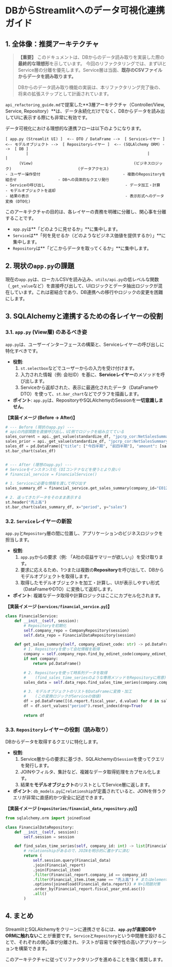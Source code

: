 # DBからStreamlitへのデータ可視化連携ガイド

## 1. 全体像：推奨アーキテクチャ

> **【重要】**
> このドキュメントは、DBからのデータ読み取りを実装した際の**最終的な理想形**を示しています。
> 今回のリファクタリングでは、まずUIとService層の分離を優先します。Service層は当面、**既存のCSVファイルからデータを読み取ります。**
>
> DBからのデータ読み取り機能の実装は、本リファクタリング完了後の、将来の拡張ステップとして計画されています。



`api_refactoring_guide.md`で提案した**3層アーキテクチャ（Controller/View, Service, Repository）**は、データ永続化だけでなく、DBからデータを読み出してUIに表示する際にも非常に有効です。

データ可視化における理想的な連携フローは以下のようになります。

```
[ app.py (Streamlit UI) ]  <-- DTO / DataFrame -->  [ Serviceレイヤー ]  <-- モデルオブジェクト -->  [ Repositoryレイヤー ]  <-- (SQLAlchemy ORM) -->  [ DB ]
         |                                                    |                                        |
      (View)                                            (ビジネスロジック)                             (データアクセス)
- ユーザー操作受付                                    - 複数のRepositoryを組合せ                  - DBへの具体的なクエリ発行
- Serviceの呼び出し                                   - データ加工・計算                          - モデルオブジェクトを返却
- 結果の表示                                          - 表示形式へのデータ変換 (DTO化)
```

このアーキテクチャの目的は、各レイヤーの責務を明確に分離し、関心事を分離することです。
- `app.py`は**「どのように見せるか」**に集中します。
- `Service`は**「何を見せるか（どのようなビジネス価値を提供するか）」**に集中します。
- `Repository`は**「どこからデータを取ってくるか」**に集中します。

## 2. 現状の`app.py`の課題

現在の`app.py`は、ローカルCSVを読み込み、`utils/api.py`の低レベルな関数（`_get_value`など）を直接呼び出して、UIロジックとデータ抽出ロジックが混在しています。これは密結合であり、DB連携への移行やロジックの変更を困難にします。

## 3. SQLAlchemyと連携するための各レイヤーの役割

### 3.1. `app.py` (View層) のあるべき姿

`app.py`は、ユーザーインターフェースの構築と、Serviceレイヤーの呼び出しに特化すべきです。

- **役割**:
    1.  `st.selectbox`などでユーザーからの入力を受け付けます。
    2.  入力された情報（例: 会社ID）を基に、**Serviceレイヤー**のメソッドを呼び出します。
    3.  Serviceから返却された、表示に最適化されたデータ（DataFrameやDTO）を使って、`st.bar_chart`などでグラフを描画します。
- **ポイント**: `app.py`は、RepositoryやSQLAlchemyのSessionを**一切意識しません**。

**【実装イメージ (Before -> After)】**
```python
# --- Before (現状のapp.py) ---
# apiの内部関数を直接呼び出し、UI側でロジックを組み立てている
sales_current = api._get_value(standardize_df, "jpcrp_cor:NetSalesSummaryOfBusinessResults", "CurrentYTDDuration")
sales_prior = api._get_value(standardize_df, "jpcrp_cor:NetSalesSummaryOfBusinessResults", "Prior1YTDDuration")
sales_df = pd.DataFrame({"title": ["今四半期", "前四半期"], "amount": [sales_current, sales_prior]})
st.bar_chart(sales_df)


# --- After (理想のapp.py) ---
# Serviceをインスタンス化 (DIコンテナなどを使うとより良い)
# financial_service = FinancialService() 

# 1. Serviceに必要な情報を渡して呼び出す
sales_summary_df = financial_service.get_sales_summary(company_id="E01234")

# 2. 返ってきたデータをそのまま表示する
st.header("売上高")
st.bar_chart(sales_summary_df, x="period", y="sales")
```

### 3.2. `Service`レイヤーの新設

`app.py`と`Repository`層の間に位置し、アプリケーションのビジネスロジックを担当します。

- **役割**:
    1.  `app.py`からの要求（例: 「A社の収益サマリーが欲しい」）を受け取ります。
    2.  要求に応えるため、1つまたは複数の**Repository**を呼び出して、DBからモデルオブジェクトを取得します。
    3.  取得したモデルオブジェクトを加工・計算し、UIが表示しやすい形式（DataFrameやDTO）に変換して返却します。
- **ポイント**: 複雑なデータ取得や計算ロジックはここにカプセル化されます。

**【実装イメージ (`services/financial_service.py`)】**
```python
class FinancialService:
    def __init__(self, session):
        # Repositoryを初期化
        self.company_repo = CompanyRepository(session)
        self.data_repo = FinancialDataRepository(session)

    def get_sales_summary(self, company_edinet_code: str) -> pd.DataFrame:
        # 1. Repositoryを使って会社情報を取得
        company = self.company_repo.find_by_edinet_code(company_edinet_code)
        if not company:
            return pd.DataFrame()

        # 2. Repositoryを使って時系列データを取得
        #    (find_sales_time_seriesのような専用メソッドをRepositoryに用意)
        sales_data = self.data_repo.find_sales_time_series(company.company_id)

        # 3. モデルオブジェクトのリストをDataFrameに変換・加工
        #    (この変換ロジックがServiceの価値)
        df = pd.DataFrame([(d.report.fiscal_year, d.value) for d in sales_data], columns=["period", "sales"])
        df = df.sort_values("period").reset_index(drop=True)
        
        return df
```

### 3.3. `Repository`レイヤーの役割（読み取り）

DBからデータを取得するクエリに特化します。

- **役割**:
    1.  Service層からの要求に基づき、SQLAlchemyの`Session`を使ってクエリを発行します。
    2.  JOINやフィルタ、集計など、複雑なデータ取得処理をカプセル化します。
    3.  結果を**モデルオブジェクト**のリストとしてService層に返します。
- **ポイント**: `db_models.py`に`relationship`が定義されていると、JOINを伴うクエリが非常に直感的かつ安全に記述できます。

**【実装イメージ (`repositories/financial_data_repository.py`)】**
```python
from sqlalchemy.orm import joinedload

class FinancialDataRepository:
    def __init__(self, session):
        self.session = session

    def find_sales_time_series(self, company_id: int) -> list[Financial_data]:
        # relationshipがあるので、JOINを明示的に書かずに済む
        return (
            self.session.query(Financial_data)
            .join(Financial_report)
            .join(Financial_item)
            .filter(Financial_report.company_id == company_id)
            .filter(Financial_item.item_name == "売上高") # またはelement_idで指定
            .options(joinedload(Financial_data.report)) # N+1問題対策
            .order_by(Financial_report.fiscal_year_end.asc())
            .all()
        )
```

## 4. まとめ

StreamlitとSQLAlchemyをクリーンに連携させるには、**`app.py`が直接DBやORMに触れない**ことが重要です。`Service`と`Repository`という中間層を設けることで、それぞれの関心事が分離され、テストが容易で保守性の高いアプリケーションを構築できます。

このアーキテクチャに従ってリファクタリングを進めることを強く推奨します。
